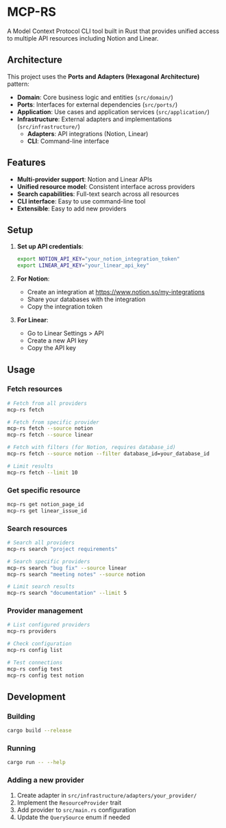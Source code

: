 # MCP-RS

A Model Context Protocol CLI tool built in Rust that provides unified access to multiple API resources including Notion and Linear.

## Architecture

This project uses the **Ports and Adapters (Hexagonal Architecture)** pattern:

- **Domain**: Core business logic and entities (`src/domain/`)
- **Ports**: Interfaces for external dependencies (`src/ports/`)
- **Application**: Use cases and application services (`src/application/`)
- **Infrastructure**: External adapters and implementations (`src/infrastructure/`)
  - **Adapters**: API integrations (Notion, Linear)
  - **CLI**: Command-line interface

## Features

- **Multi-provider support**: Notion and Linear APIs
- **Unified resource model**: Consistent interface across providers
- **Search capabilities**: Full-text search across all resources
- **CLI interface**: Easy to use command-line tool
- **Extensible**: Easy to add new providers

## Setup

1. **Set up API credentials**:
   ```bash
   export NOTION_API_KEY="your_notion_integration_token"
   export LINEAR_API_KEY="your_linear_api_key"
   ```

2. **For Notion**: 
   - Create an integration at https://www.notion.so/my-integrations
   - Share your databases with the integration
   - Copy the integration token

3. **For Linear**:
   - Go to Linear Settings > API
   - Create a new API key
   - Copy the API key

## Usage

### Fetch resources
```bash
# Fetch from all providers
mcp-rs fetch

# Fetch from specific provider
mcp-rs fetch --source notion
mcp-rs fetch --source linear

# Fetch with filters (for Notion, requires database_id)
mcp-rs fetch --source notion --filter database_id=your_database_id

# Limit results
mcp-rs fetch --limit 10
```

### Get specific resource
```bash
mcp-rs get notion_page_id
mcp-rs get linear_issue_id
```

### Search resources
```bash
# Search all providers
mcp-rs search "project requirements"

# Search specific providers
mcp-rs search "bug fix" --source linear
mcp-rs search "meeting notes" --source notion

# Limit search results
mcp-rs search "documentation" --limit 5
```

### Provider management
```bash
# List configured providers
mcp-rs providers

# Check configuration
mcp-rs config list

# Test connections
mcp-rs config test
mcp-rs config test notion
```

## Development

### Building
```bash
cargo build --release
```

### Running
```bash
cargo run -- --help
```

### Adding a new provider

1. Create adapter in `src/infrastructure/adapters/your_provider/`
2. Implement the `ResourceProvider` trait
3. Add provider to `src/main.rs` configuration
4. Update the `QuerySource` enum if needed